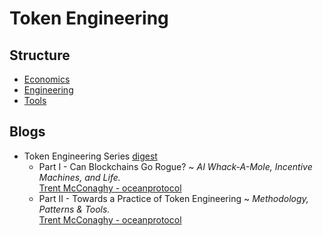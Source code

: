 # Token Engineering

## Structure

- [Economics](economics/readme.md)
- [Engineering](engineering/readme.md)
- [Tools](tools/readme.md)

## Blogs

* Token Engineering Series [digest](tes-op.md)
  * Part I - Can Blockchains Go Rogue? ~ *AI Whack-A-Mole, Incentive Machines, and Life.*  
  [Trent McConaghy - oceanprotocol](https://blog.oceanprotocol.com/can-blockchains-go-rogue-5134300ce790)
  * Part II - Towards a Practice of Token Engineering ~ *Methodology, Patterns & Tools.*  
  [Trent McConaghy - oceanprotocol](https://blog.oceanprotocol.com/towards-a-practice-of-token-engineering-b02feeeff7ca)
